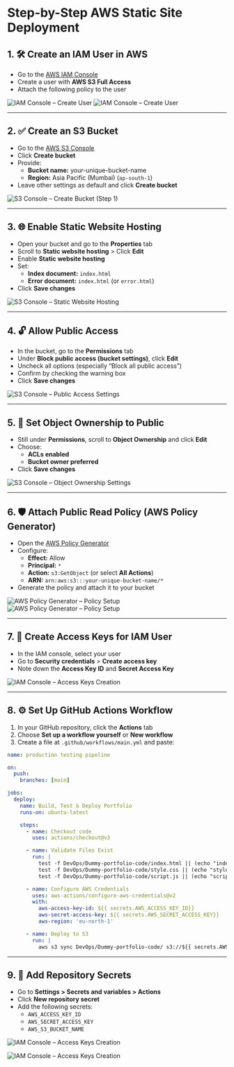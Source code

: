 # Step-by-Step AWS Static Site Deployment

## 1. 🛠 Create an IAM User in AWS
- Go to the [AWS IAM Console](https://console.aws.amazon.com/iam/)
- Create a user with **AWS S3 Full Access**
- Attach the following policy to the user

![IAM Console – Create User](IMG/IAM_USER.png)
![IAM Console – Create User](IMG/S3POLICY.png)

---

## 2. ✅ Create an S3 Bucket
- Go to the [AWS S3 Console](https://s3.console.aws.amazon.com/)
- Click **Create bucket**
- Provide:
  - **Bucket name:** your-unique-bucket-name
  - **Region:** Asia Pacific (Mumbai) (`ap-south-1`)
- Leave other settings as default and click **Create bucket**

![S3 Console – Create Bucket (Step 1)](IMG/s3Bucket.png)

---

## 3. 🌐 Enable Static Website Hosting
- Open your bucket and go to the **Properties** tab
- Scroll to **Static website hosting** > Click **Edit**
- Enable **Static website hosting**
- Set:
  - **Index document:** `index.html`
  - **Error document:** `index.html` (or `error.html`)
- Click **Save changes**

![S3 Console – Static Website Hosting](IMG/staticwebhosting.png)

---

## 4. 🔓 Allow Public Access
- In the bucket, go to the **Permissions** tab
- Under **Block public access (bucket settings)**, click **Edit**
- Uncheck all options (especially “Block all public access”)
- Confirm by checking the warning box
- Click **Save changes**

![S3 Console – Public Access Settings](IMG/publicBlocking.png)

---

## 5. 👥 Set Object Ownership to Public
- Still under **Permissions**, scroll to **Object Ownership** and click **Edit**
- Choose:
  - **ACLs enabled**
  - **Bucket owner preferred**
- Click **Save changes**

![S3 Console – Object Ownership Settings](IMG/ownership.png)

---

## 6. 🛡 Attach Public Read Policy (AWS Policy Generator)
- Open the [AWS Policy Generator](https://awspolicygen.s3.amazonaws.com/policygen.html)
- Configure:
  - **Effect:** Allow
  - **Principal:** `*`
  - **Action:** `s3:GetObject` (or select **All Actions**)
  - **ARN:** `arn:aws:s3:::your-unique-bucket-name/*`
- Generate the policy and attach it to your bucket

![AWS Policy Generator – Policy Setup](IMG/policy_1.png)
![AWS Policy Generator – Policy Setup](IMG/policy_2.png)

---

## 7. 🔑 Create Access Keys for IAM User
- In the IAM console, select your user
- Go to **Security credentials** > **Create access key**
- Note down the **Access Key ID** and **Secret Access Key**

![IAM Console – Access Keys Creation](IMG/Access_Key.png)

---

## 8. ⚙️ Set Up GitHub Actions Workflow
1. In your GitHub repository, click the **Actions** tab  
2. Choose **Set up a workflow yourself** or **New workflow**  
3. Create a file at `.github/workflows/main.yml` and paste:

```yaml
name: production testing pipeline

on:
  push:
    branches: [main]

jobs:
  deploy:
    name: Build, Test & Deploy Portfolio
    runs-on: ubuntu-latest

    steps:
      - name: Checkout code
        uses: actions/checkout@v3

      - name: Validate Files Exist
        run: |
          test -f DevOps/Dummy-portfolio-code/index.html || (echo "index.html missing" && exit 1)
          test -f DevOps/Dummy-portfolio-code/style.css || (echo "style.css missing" && exit 1)
          test -f DevOps/Dummy-portfolio-code/script.js || (echo "script.js missing" && exit 1)

      - name: Configure AWS Credentials
        uses: aws-actions/configure-aws-credentials@v2
        with:
          aws-access-key-id: ${{ secrets.AWS_ACCESS_KEY_ID}}
          aws-secret-access-key: ${{ secrets.AWS_SECRET_ACCESS_KEY}}
          aws-region: 'eu-north-1'

      - name: Deploy to S3
        run: |
          aws s3 sync DevOps/Dummy-portfolio-code/ s3://${{ secrets.AWS_s3_BUCKET}} --delete
```

---

## 9. 🔐 Add Repository Secrets
- Go to **Settings > Secrets and variables > Actions**  
- Click **New repository secret**  
- Add the following secrets:
  - `AWS_ACCESS_KEY_ID`
  - `AWS_SECRET_ACCESS_KEY`
  - `AWS_S3_BUCKET_NAME`
 
![IAM Console – Access Keys Creation](IMG/github_1.png)

![IAM Console – Access Keys Creation](IMG/added_key.png)
